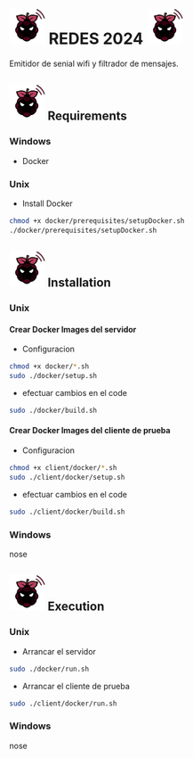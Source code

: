 # <img src="assets/img/logo.png" alt="raspe logo" width="64"/> REDES 2024 <img src="assets/img/logo.png" alt="raspe logo" width="64"/>
Emitidor de senial wifi y filtrador de mensajes.

## <img src="assets/img/logo.png" alt="raspe logo" width="64"/> Requirements

### Windows
- Docker

### Unix
- Install Docker
```bash
chmod +x docker/prerequisites/setupDocker.sh
./docker/prerequisites/setupDocker.sh
```


## <img src="assets/img/logo.png" alt="raspe logo" width="64"/> Installation

### Unix

#### Crear Docker Images del servidor

- Configuracion
```bash
chmod +x docker/*.sh
sudo ./docker/setup.sh
```
- efectuar cambios en el code
```bash
sudo ./docker/build.sh
```

#### Crear Docker Images del cliente de prueba
- Configuracion
```bash
chmod +x client/docker/*.sh
sudo ./client/docker/setup.sh
```
- efectuar cambios en el code
```bash
sudo ./client/docker/build.sh
```

### Windows

nose

## <img src="assets/img/logo.png" alt="raspe logo" width="64"/> Execution

### Unix

- Arrancar el servidor
```bash
sudo ./docker/run.sh
```
- Arrancar el cliente de prueba
```bash
sudo ./client/docker/run.sh
```

### Windows

nose